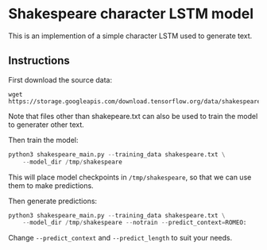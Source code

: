 # Shakespeare character LSTM model

This is an implemention of a simple character LSTM used to generate text.

## Instructions

First download the source data:

```
wget https://storage.googleapis.com/download.tensorflow.org/data/shakespeare.txt
```

Note that files other than shakepeare.txt can also be used to train the model to generater other text.

Then train the model:

```python
python3 shakespeare_main.py --training_data shakespeare.txt \
    --model_dir /tmp/shakespeare
````

This will place model checkpoints in `/tmp/shakespeare`, so that we can use them to make predictions.

Then generate predictions:

```python
python3 shakespeare_main.py --training_data shakespeare.txt \
    --model_dir /tmp/shakespeare --notrain --predict_context=ROMEO:
```

Change `--predict_context` and `--predict_length` to suit your needs.
